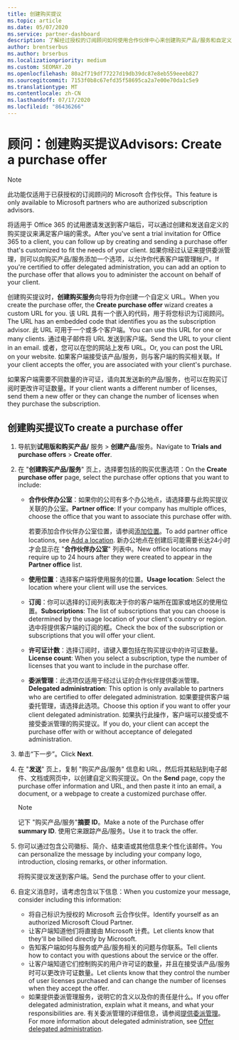 ```yaml
---
title: 创建购买提议
ms.topic: article
ms.date: 05/07/2020
ms.service: partner-dashboard
description: 了解经过授权的订阅顾问如何使用合作伙伴中心来创建购买产品/服务和自定义 URL，使其包含在 Office 365 试用邀请中。
author: brentserbus
ms.author: brserbus
ms.localizationpriority: medium
ms.custom: SEOMAY.20
ms.openlocfilehash: 80a2f719df77227d19db39dc87e8eb559eeeb827
ms.sourcegitcommit: 7153f0b8c67efd35f58695ca2a7e00e70da1c5e9
ms.translationtype: MT
ms.contentlocale: zh-CN
ms.lasthandoff: 07/17/2020
ms.locfileid: "86436266"
---
```

# <a name="advisors-create-a-purchase-offer"></a><span data-ttu-id="6f01b-103">顾问：创建购买提议</span><span class="sxs-lookup"><span data-stu-id="6f01b-103">Advisors: Create a purchase offer</span></span>

> [!NOTE]
> <span data-ttu-id="6f01b-104">此功能仅适用于已获授权的订阅顾问的 Microsoft 合作伙伴。</span><span class="sxs-lookup"><span data-stu-id="6f01b-104">This feature is only available to Microsoft partners who are authorized subscription advisors.</span></span>

<span data-ttu-id="6f01b-105">将适用于 Office 365 的试用邀请发送到客户端后，可以通过创建和发送自定义的购买提议来满足客户端的需求。</span><span class="sxs-lookup"><span data-stu-id="6f01b-105">After you've sent a trial invitation for Office 365 to a client, you can follow up by creating and sending a purchase offer that's customized to fit the needs of your client.</span></span> <span data-ttu-id="6f01b-106">如果你经过认证来提供委派管理，则可以向购买产品/服务添加一个选项，以允许你代表客户端管理帐户。</span><span class="sxs-lookup"><span data-stu-id="6f01b-106">If you're certified to offer delegated administration, you can add an option to the purchase offer that allows you to administer the account on behalf of your client.</span></span>

<span data-ttu-id="6f01b-107">创建购买提议时，**创建购买服务**向导将为你创建一个自定义 URL。</span><span class="sxs-lookup"><span data-stu-id="6f01b-107">When you create the purchase offer, the **Create purchase offer** wizard creates a custom URL for you.</span></span> <span data-ttu-id="6f01b-108">该 URL 具有一个嵌入的代码，用于将您标识为订阅顾问。</span><span class="sxs-lookup"><span data-stu-id="6f01b-108">The URL has an embedded code that identifies you as the subscription advisor.</span></span> <span data-ttu-id="6f01b-109">此 URL 可用于一个或多个客户端。</span><span class="sxs-lookup"><span data-stu-id="6f01b-109">You can use this URL for one or many clients.</span></span> <span data-ttu-id="6f01b-110">通过电子邮件将 URL 发送到客户端。</span><span class="sxs-lookup"><span data-stu-id="6f01b-110">Send the URL to your client in an email.</span></span> <span data-ttu-id="6f01b-111">或者，您可以在您的网站上发布 URL。</span><span class="sxs-lookup"><span data-stu-id="6f01b-111">Or, you can post the URL on your website.</span></span> <span data-ttu-id="6f01b-112">如果客户端接受该产品/服务，则与客户端的购买相关联。</span><span class="sxs-lookup"><span data-stu-id="6f01b-112">If your client accepts the offer, you are associated with your client's purchase.</span></span>

<span data-ttu-id="6f01b-113">如果客户端需要不同数量的许可证，请向其发送新的产品/服务，也可以在购买订阅时更改许可证数量。</span><span class="sxs-lookup"><span data-stu-id="6f01b-113">If your client wants a different number of licenses, send them a new offer or they can change the number of licenses when they purchase the subscription.</span></span>

## <a name="to-create-a-purchase-offer"></a><span data-ttu-id="6f01b-114">创建购买提议</span><span class="sxs-lookup"><span data-stu-id="6f01b-114">To create a purchase offer</span></span>

1. <span data-ttu-id="6f01b-115">导航到**试用版和购买产品/** 服务  >  **创建产品**/服务。</span><span class="sxs-lookup"><span data-stu-id="6f01b-115">Navigate to **Trials and purchase offers** > **Create offer**.</span></span>

2. <span data-ttu-id="6f01b-116">在 "**创建购买产品/服务**" 页上，选择要包括的购买优惠选项：</span><span class="sxs-lookup"><span data-stu-id="6f01b-116">On the **Create purchase offer** page, select the purchase offer options that you want to include:</span></span>

    - <span data-ttu-id="6f01b-117">**合作伙伴办公室**：如果你的公司有多个办公地点，请选择要与此购买提议关联的办公室。</span><span class="sxs-lookup"><span data-stu-id="6f01b-117">**Partner office**: If your company has multiple offices, choose the office that you want to associate this purchase offer with.</span></span>

        <span data-ttu-id="6f01b-118">若要添加合作伙伴办公室位置，请参阅[添加位置](manage-locations.md)。</span><span class="sxs-lookup"><span data-stu-id="6f01b-118">To add partner office locations, see [Add a location](manage-locations.md).</span></span> <span data-ttu-id="6f01b-119">新办公地点在创建后可能需要长达24小时才会显示在 "**合作伙伴办公室**" 列表中。</span><span class="sxs-lookup"><span data-stu-id="6f01b-119">New office locations may require up to 24 hours after they were created to appear in the **Partner office** list.</span></span>

    - <span data-ttu-id="6f01b-120">**使用位置**：选择客户端将使用服务的位置。</span><span class="sxs-lookup"><span data-stu-id="6f01b-120">**Usage location**: Select the location where your client will use the services.</span></span>
    - <span data-ttu-id="6f01b-121">**订阅**：你可以选择的订阅列表取决于你的客户端所在国家或地区的使用位置。</span><span class="sxs-lookup"><span data-stu-id="6f01b-121">**Subscriptions**: The list of subscriptions that you can choose is determined by the usage location of your client's country or region.</span></span> <span data-ttu-id="6f01b-122">选中将提供客户端的订阅的框。</span><span class="sxs-lookup"><span data-stu-id="6f01b-122">Check the box of the subscription or subscriptions that you will offer your client.</span></span>
    - <span data-ttu-id="6f01b-123">**许可证计数**：选择订阅时，请键入要包括在购买提议中的许可证数量。</span><span class="sxs-lookup"><span data-stu-id="6f01b-123">**License count**: When you select a subscription, type the number of licenses that you want to include in the purchase offer.</span></span>
    - <span data-ttu-id="6f01b-124">**委派管理**：此选项仅适用于经过认证的合作伙伴提供委派管理。</span><span class="sxs-lookup"><span data-stu-id="6f01b-124">**Delegated administration**: This option is only available to partners who are certified to offer delegated administration.</span></span> <span data-ttu-id="6f01b-125">如果要提供客户端委托管理，请选择此选项。</span><span class="sxs-lookup"><span data-stu-id="6f01b-125">Choose this option if you want to offer your client delegated administration.</span></span> <span data-ttu-id="6f01b-126">如果执行此操作，客户端可以接受或不接受委派管理的购买提议。</span><span class="sxs-lookup"><span data-stu-id="6f01b-126">If you do, your client can accept the purchase offer with or without acceptance of delegated administration.</span></span>

3. <span data-ttu-id="6f01b-127">单击“下一步”。</span><span class="sxs-lookup"><span data-stu-id="6f01b-127">Click **Next**.</span></span>

4. <span data-ttu-id="6f01b-128">在 "**发送**" 页上，复制 "购买产品/服务" 信息和 URL，然后将其粘贴到电子邮件、文档或网页中，以创建自定义购买提议。</span><span class="sxs-lookup"><span data-stu-id="6f01b-128">On the **Send** page, copy the purchase offer information and URL, and then paste it into an email, a document, or a webpage to create a customized purchase offer.</span></span>

    > [!NOTE]
    > <span data-ttu-id="6f01b-129">记下 "购买产品/服务"**摘要 ID**。</span><span class="sxs-lookup"><span data-stu-id="6f01b-129">Make a note of the Purchase offer **summary ID**.</span></span> <span data-ttu-id="6f01b-130">使用它来跟踪产品/服务。</span><span class="sxs-lookup"><span data-stu-id="6f01b-130">Use it to track the offer.</span></span>

5. <span data-ttu-id="6f01b-131">你可以通过包含公司徽标、简介、结束语或其他信息来个性化该邮件。</span><span class="sxs-lookup"><span data-stu-id="6f01b-131">You can personalize the message by including your company logo, introduction, closing remarks, or other information.</span></span>

    <span data-ttu-id="6f01b-132">将购买提议发送到客户端。</span><span class="sxs-lookup"><span data-stu-id="6f01b-132">Send the purchase offer to your client.</span></span>

6. <span data-ttu-id="6f01b-133">自定义消息时，请考虑包含以下信息：</span><span class="sxs-lookup"><span data-stu-id="6f01b-133">When you customize your message, consider including this information:</span></span>

    - <span data-ttu-id="6f01b-134">将自己标识为授权的 Microsoft 云合作伙伴。</span><span class="sxs-lookup"><span data-stu-id="6f01b-134">Identify yourself as an authorized Microsoft Cloud Partner.</span></span>
    - <span data-ttu-id="6f01b-135">让客户端知道他们将直接由 Microsoft 计费。</span><span class="sxs-lookup"><span data-stu-id="6f01b-135">Let clients know that they'll be billed directly by Microsoft.</span></span>
    - <span data-ttu-id="6f01b-136">告知客户端如何与服务或产品/服务相关的问题与你联系。</span><span class="sxs-lookup"><span data-stu-id="6f01b-136">Tell clients how to contact you with questions about the service or the offer.</span></span>
    - <span data-ttu-id="6f01b-137">让客户端知道它们控制购买的用户许可证的数量，并且在接受该产品/服务时可以更改许可证数量。</span><span class="sxs-lookup"><span data-stu-id="6f01b-137">Let clients know that they control the number of user licenses purchased and can change the number of licenses when they accept the offer.</span></span>
    - <span data-ttu-id="6f01b-138">如果提供委派管理服务，说明它的含义以及你的责任是什么。</span><span class="sxs-lookup"><span data-stu-id="6f01b-138">If you offer delegated administration, explain what it means, and what your responsibilities are.</span></span> <span data-ttu-id="6f01b-139">有关委派管理的详细信息，请参阅[提供委派管理](customers-revoke-admin-privileges.md)。</span><span class="sxs-lookup"><span data-stu-id="6f01b-139">For more information about delegated administration, see [Offer delegated administration](customers-revoke-admin-privileges.md).</span></span>
